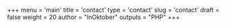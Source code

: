 +++
menu = 'main'
title = 'contact'
type = 'contact'
slug = 'contact'
draft = false
weight = 20
author = "InOktober"
outputs = "PHP"
+++

